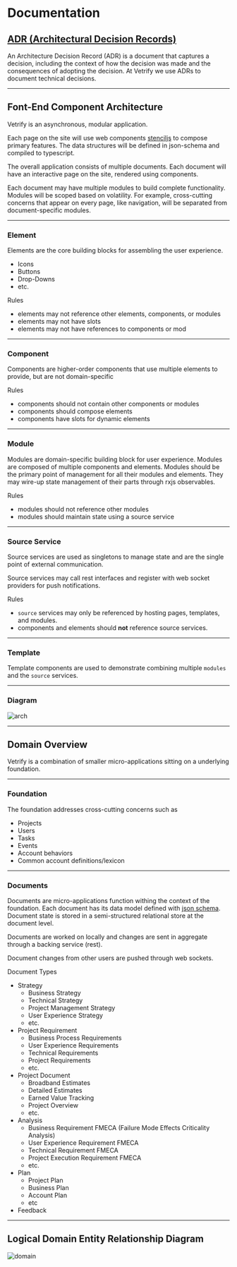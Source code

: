 # Documentation

## [ADR (Architectural Decision Records)](./adr/readme.md)

An Architecture Decision Record (ADR) is a document that captures a decision, including the context of how the decision was made and the consequences of adopting the decision.  At Vetrify we use ADRs to document technical decisions.

----

## Font-End Component Architecture

Vetrify is an asynchronous, modular application.

Each page on the site will use web components [stenciljs](https://stenciljs.com/) to compose primary features.  The data structures will be defined in json-schema and compiled to typescript.

The overall application consists of multiple documents.  Each document will have an interactive page on the site, rendered using components.

Each document may have multiple modules to build complete functionality.  Modules will be scoped based on volatility. For example, cross-cutting concerns that appear on every page, like navigation, will be separated from document-specific modules. 

----

### Element

Elements are the core building blocks for assembling the user experience.
* Icons
* Buttons
* Drop-Downs
* etc.

Rules
* elements may not reference other elements, components, or modules 
* elements may not have slots
* elements may not have references to components or mod

----

### Component

Components are higher-order components that use multiple elements to provide, but are not domain-specific 

Rules
* components should not contain other components or modules
* components should compose elements
* components have slots for dynamic elements

----

### Module

Modules are domain-specific building block for user experience.  Modules are composed of multiple components and elements.  Modules should be the primary point of management for all their modules and elements.  They may wire-up state management of their parts through rxjs observables.

Rules
* modules should not reference other modules
* modules should maintain state using a source service

----

### Source Service

Source services are used as singletons to manage state and are the single point of external communication.

Source services may call rest interfaces and register with web socket providers for push notifications.

Rules
* `source` services may only be referenced by hosting pages, templates, and modules.
* components and elements should **not** reference source services. 

----

### Template

Template components are used to demonstrate combining multiple `modules` and the `source` services.

----

### Diagram

![arch](./assets/images/front-end-architecture.png)

----

## Domain Overview

Vetrify is a combination of smaller micro-applications sitting on a underlying foundation.

----

### Foundation

The foundation addresses cross-cutting concerns such as
* Projects
* Users
* Tasks
* Events
* Account behaviors
* Common account definitions/lexicon

----

### Documents

Documents are micro-applications function withing the context of the foundation.  Each document has its data model defined with [json schema](https://json-schema.org/).  Document state is stored in a semi-structured relational store at the document level.

Documents are worked on locally and changes are sent in aggregate through a backing service (rest).

Document changes from other users are pushed through web sockets.

Document Types
* Strategy
  * Business Strategy
  * Technical Strategy
  * Project Management Strategy
  * User Experience Strategy
  * etc.
* Project Requirement
  * Business Process Requirements
  * User Experience Requirements
  * Technical Requirements
  * Project Requirements
  * etc.
* Project Document
  * Broadband Estimates
  * Detailed Estimates
  * Earned Value Tracking
  * Project Overview
  * etc.
* Analysis
  * Business Requirement FMECA (Failure Mode Effects Criticality Analysis)
  * User Experience Requirement FMECA
  * Technical Requirement FMECA
  * Project Execution Requirement FMECA
  * etc.
* Plan
  * Project Plan
  * Business Plan
  * Account Plan
  * etc
* Feedback

----

## Logical Domain Entity Relationship Diagram

![domain](./assets/images/domain.png)



